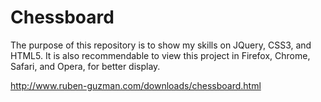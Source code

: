 Chessboard
==========

The purpose of this repository is to show my skills on JQuery, CSS3, and HTML5. It is also recommendable to view this project in Firefox, Chrome, Safari, and Opera, for better display.

http://www.ruben-guzman.com/downloads/chessboard.html
